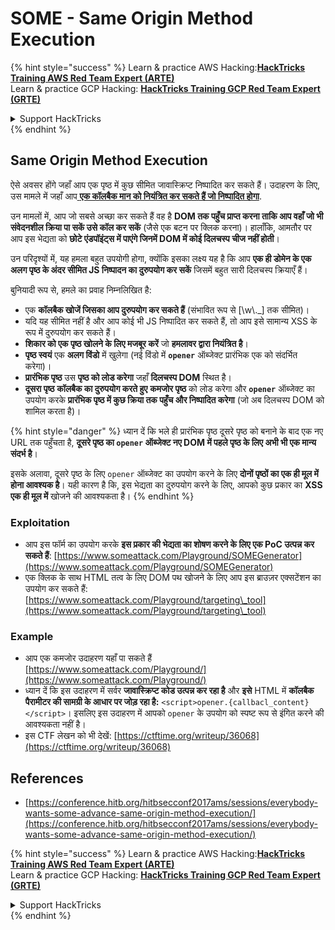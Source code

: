 # SOME - Same Origin Method Execution

{% hint style="success" %}
Learn & practice AWS Hacking:<img src="/.gitbook/assets/arte.png" alt="" data-size="line">[**HackTricks Training AWS Red Team Expert (ARTE)**](https://training.hacktricks.xyz/courses/arte)<img src="/.gitbook/assets/arte.png" alt="" data-size="line">\
Learn & practice GCP Hacking: <img src="/.gitbook/assets/grte.png" alt="" data-size="line">[**HackTricks Training GCP Red Team Expert (GRTE)**<img src="/.gitbook/assets/grte.png" alt="" data-size="line">](https://training.hacktricks.xyz/courses/grte)

<details>

<summary>Support HackTricks</summary>

* Check the [**subscription plans**](https://github.com/sponsors/carlospolop)!
* **Join the** 💬 [**Discord group**](https://discord.gg/hRep4RUj7f) or the [**telegram group**](https://t.me/peass) or **follow** us on **Twitter** 🐦 [**@hacktricks\_live**](https://twitter.com/hacktricks\_live)**.**
* **Share hacking tricks by submitting PRs to the** [**HackTricks**](https://github.com/carlospolop/hacktricks) and [**HackTricks Cloud**](https://github.com/carlospolop/hacktricks-cloud) github repos.

</details>
{% endhint %}

## Same Origin Method Execution

ऐसे अवसर होंगे जहाँ आप एक पृष्ठ में कुछ सीमित जावास्क्रिप्ट निष्पादित कर सकते हैं। उदाहरण के लिए, उस मामले में जहाँ आप[ **एक कॉलबैक मान को नियंत्रित कर सकते हैं जो निष्पादित होगा**](./#javascript-function).

उन मामलों में, आप जो सबसे अच्छा कर सकते हैं वह है **DOM तक पहुँच प्राप्त करना ताकि आप वहाँ जो भी संवेदनशील क्रिया पा सकें उसे कॉल कर सकें** (जैसे एक बटन पर क्लिक करना)। हालाँकि, आमतौर पर आप इस भेद्यता को **छोटे एंडपॉइंट्स में पाएंगे जिनमें DOM में कोई दिलचस्प चीज नहीं होती**।

उन परिदृश्यों में, यह हमला बहुत उपयोगी होगा, क्योंकि इसका लक्ष्य यह है कि आप **एक ही डोमेन के एक अलग पृष्ठ के अंदर सीमित JS निष्पादन का दुरुपयोग कर सकें** जिसमें बहुत सारी दिलचस्प क्रियाएँ हैं।

बुनियादी रूप से, हमले का प्रवाह निम्नलिखित है:

* एक **कॉलबैक खोजें जिसका आप दुरुपयोग कर सकते हैं** (संभावित रूप से \[\w\\.\_] तक सीमित)।
* यदि यह सीमित नहीं है और आप कोई भी JS निष्पादित कर सकते हैं, तो आप इसे सामान्य XSS के रूप में दुरुपयोग कर सकते हैं।
* **शिकार को एक पृष्ठ खोलने के लिए मजबूर करें** जो **हमलावर द्वारा नियंत्रित है**।
* **पृष्ठ स्वयं** एक **अलग विंडो** में खुलेगा (नई विंडो में **`opener`** ऑब्जेक्ट प्रारंभिक एक को संदर्भित करेगा)।
* **प्रारंभिक पृष्ठ** उस **पृष्ठ को लोड करेगा** जहाँ **दिलचस्प DOM** स्थित है।
* **दूसरा पृष्ठ** **कॉलबैक का दुरुपयोग करते हुए** **कमजोर पृष्ठ** को लोड करेगा और **`opener`** ऑब्जेक्ट का उपयोग करके **प्रारंभिक पृष्ठ में कुछ क्रिया तक पहुँच और निष्पादित करेगा** (जो अब दिलचस्प DOM को शामिल करता है)।

{% hint style="danger" %}
ध्यान दें कि भले ही प्रारंभिक पृष्ठ दूसरे पृष्ठ को बनाने के बाद एक नए URL तक पहुँचता है, **दूसरे पृष्ठ का `opener` ऑब्जेक्ट नए DOM में पहले पृष्ठ के लिए अभी भी एक मान्य संदर्भ है**।

इसके अलावा, दूसरे पृष्ठ के लिए `opener` ऑब्जेक्ट का उपयोग करने के लिए **दोनों पृष्ठों का एक ही मूल में होना आवश्यक है**। यही कारण है कि, इस भेद्यता का दुरुपयोग करने के लिए, आपको कुछ प्रकार का **XSS एक ही मूल में** खोजने की आवश्यकता है।
{% endhint %}

### Exploitation

* आप इस फॉर्म का उपयोग करके **इस प्रकार की भेद्यता का शोषण करने के लिए एक PoC उत्पन्न कर सकते हैं**: [https://www.someattack.com/Playground/SOMEGenerator](https://www.someattack.com/Playground/SOMEGenerator)
* एक क्लिक के साथ HTML तत्व के लिए DOM पथ खोजने के लिए आप इस ब्राउज़र एक्सटेंशन का उपयोग कर सकते हैं: [https://www.someattack.com/Playground/targeting\_tool](https://www.someattack.com/Playground/targeting\_tool)

### Example

* आप एक कमजोर उदाहरण यहाँ पा सकते हैं [https://www.someattack.com/Playground/](https://www.someattack.com/Playground/)
* ध्यान दें कि इस उदाहरण में सर्वर **जावास्क्रिप्ट कोड उत्पन्न कर रहा है** और **इसे** HTML में **कॉलबैक पैरामीटर की सामग्री के आधार पर जोड़ रहा है:** `<script>opener.{callbacl_content}</script>`। इसलिए इस उदाहरण में आपको `opener` के उपयोग को स्पष्ट रूप से इंगित करने की आवश्यकता नहीं है।
* इस CTF लेखन को भी देखें: [https://ctftime.org/writeup/36068](https://ctftime.org/writeup/36068)

## References

* [https://conference.hitb.org/hitbsecconf2017ams/sessions/everybody-wants-some-advance-same-origin-method-execution/](https://conference.hitb.org/hitbsecconf2017ams/sessions/everybody-wants-some-advance-same-origin-method-execution/)

{% hint style="success" %}
Learn & practice AWS Hacking:<img src="/.gitbook/assets/arte.png" alt="" data-size="line">[**HackTricks Training AWS Red Team Expert (ARTE)**](https://training.hacktricks.xyz/courses/arte)<img src="/.gitbook/assets/arte.png" alt="" data-size="line">\
Learn & practice GCP Hacking: <img src="/.gitbook/assets/grte.png" alt="" data-size="line">[**HackTricks Training GCP Red Team Expert (GRTE)**<img src="/.gitbook/assets/grte.png" alt="" data-size="line">](https://training.hacktricks.xyz/courses/grte)

<details>

<summary>Support HackTricks</summary>

* Check the [**subscription plans**](https://github.com/sponsors/carlospolop)!
* **Join the** 💬 [**Discord group**](https://discord.gg/hRep4RUj7f) or the [**telegram group**](https://t.me/peass) or **follow** us on **Twitter** 🐦 [**@hacktricks\_live**](https://twitter.com/hacktricks\_live)**.**
* **Share hacking tricks by submitting PRs to the** [**HackTricks**](https://github.com/carlospolop/hacktricks) and [**HackTricks Cloud**](https://github.com/carlospolop/hacktricks-cloud) github repos.

</details>
{% endhint %}
